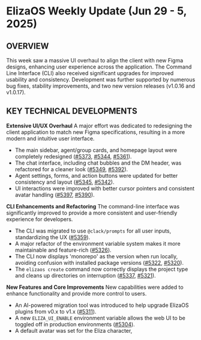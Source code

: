 # ElizaOS Weekly Update (Jun 29 - 5, 2025)
## OVERVIEW 
This week saw a massive UI overhaul to align the client with new Figma designs, enhancing user experience across the application. The Command Line Interface (CLI) also received significant upgrades for improved usability and consistency. Development was further supported by numerous bug fixes, stability improvements, and two new version releases (v1.0.16 and v1.0.17).

## KEY TECHNICAL DEVELOPMENTS

**Extensive UI/UX Overhaul**
A major effort was dedicated to redesigning the client application to match new Figma specifications, resulting in a more modern and intuitive user interface.
*   The main sidebar, agent/group cards, and homepage layout were completely redesigned ([#5373](https://github.com/elizaos/eliza/pull/5373), [#5344](https://github.com/elizaos/eliza/pull/5344), [#5361](https://github.com/elizaos/eliza/pull/5361)).
*   The chat interface, including chat bubbles and the DM header, was refactored for a cleaner look ([#5349](https://github.com/elizaos/eliza/pull/5349), [#5392](https://github.com/elizaos/eliza/pull/5392)).
*   Agent settings, forms, and action buttons were updated for better consistency and layout ([#5345](https://github.com/elizaos/eliza/pull/5345), [#5342](https://github.com/elizaos/eliza/pull/5342)).
*   UI interactions were improved with better cursor pointers and consistent avatar handling ([#5397](https://github.com/elizaos/eliza/pull/5397), [#5390](https://github.com/elizaos/eliza/pull/5390)).

**CLI Enhancements and Refactoring**
The command-line interface was significantly improved to provide a more consistent and user-friendly experience for developers.
*   The CLI was migrated to use `@clack/prompts` for all user inputs, standardizing the UX ([#5359](https://github.com/elizaos/eliza/pull/5359)).
*   A major refactor of the environment variable system makes it more maintainable and feature-rich ([#5326](https://github.com/elizaos/eliza/pull/5326)).
*   The CLI now displays 'monorepo' as the version when run locally, avoiding confusion with installed package versions ([#5322](https://github.com/elizaos/eliza/pull/5322), [#5320](https://github.com/elizaos/eliza/pull/5320)).
*   The `elizaos create` command now correctly displays the project type and cleans up directories on interruption ([#5337](https://github.com/elizaos/eliza/pull/5337), [#5321](https://github.com/elizaos/eliza/pull/5321)).

**New Features and Core Improvements**
New capabilities were added to enhance functionality and provide more control to users.
*   An AI-powered migration tool was introduced to help upgrade ElizaOS plugins from v0.x to v1.x ([#5311](https://github.com/elizaos/eliza/pull/5311)).
*   A new `ELIZA_UI_ENABLE` environment variable allows the web UI to be toggled off in production environments ([#5304](https://github.com/elizaos/eliza/pull/5304)).
*   A default avatar was set for the Eliza character,